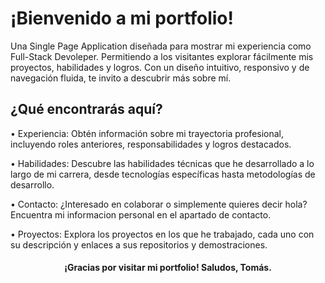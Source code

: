 # ¡Bienvenido a mi portfolio!
Una Single Page Application diseñada para mostrar mi experiencia como Full-Stack Devoleper. Permitiendo a los visitantes explorar fácilmente mis proyectos, habilidades y logros. Con un diseño intuitivo, responsivo y de navegación fluida, te invito a descubrir más sobre mí.

## ¿Qué encontrarás aquí?
<div align="left">
 • Experiencia: Obtén información sobre mi trayectoria profesional, incluyendo roles anteriores, responsabilidades y logros destacados.

 • Habilidades: Descubre las habilidades técnicas que he desarrollado a lo largo de mi carrera, desde tecnologías específicas hasta metodologías de desarrollo.

 • Contacto: ¿Interesado en colaborar o simplemente quieres decir hola? Encuentra mi informacion personal en el apartado de contacto.

 • Proyectos: Explora los proyectos en los que he trabajado, cada uno con su descripción y enlaces a sus repositorios y demostraciones.
</div>

<h4 align="center">¡Gracias por visitar mi portfolio! Saludos, Tomás.</h4>
